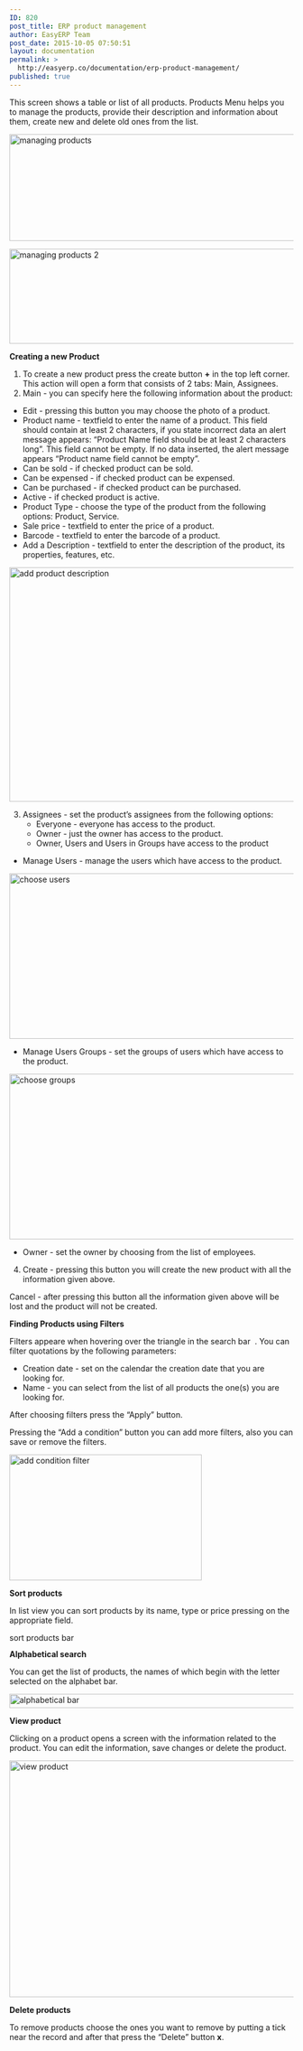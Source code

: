 ```yaml
---
ID: 820
post_title: ERP product management
author: EasyERP Team
post_date: 2015-10-05 07:50:51
layout: documentation
permalink: >
  http://easyerp.co/documentation/erp-product-management/
published: true
---
```

This screen shows a table or list of all products. Products Menu helps you to manage the products, provide their description and information about them, create new and delete old ones from the list.

<a href="https://easyerp.com/wp-content/uploads/2015/10/244.png"><img class="aligncenter size-full wp-image-1037" src="https://easyerp.com/wp-content/uploads/2015/10/244.png" alt="managing products" width="800" height="189" /></a>

<a href="https://easyerp.com/wp-content/uploads/2015/10/244-2.png"><img class="aligncenter size-full wp-image-1039" src="https://easyerp.com/wp-content/uploads/2015/10/244-2.png" alt="managing products 2" width="800" height="168" /></a>

<strong>Creating a new Product</strong>
<ol>
	<li>To create a new product press the create button <strong>+</strong> in the top left corner. This action will open a form that consists of 2 tabs: Main, Assignees.</li>
	<li>Main - you can specify here the following information about the product:</li>
</ol>
<ul>
	<li>Edit - pressing this button you may choose the photo of a product.</li>
	<li>Product name - textfield to enter the name of a product. This field should contain at least 2 characters, if you state incorrect data an alert message appears: “Product Name field should be at least 2 characters long”. This field cannot be empty. If no data inserted, the alert message appears “Product name field cannot be empty”.</li>
	<li>Can be sold - if checked product can be sold.</li>
	<li>Can be expensed - if checked product can be expensed.</li>
	<li>Can be purchased - if checked product can be purchased.</li>
	<li>Active - if checked product is active.</li>
	<li>Product Type - choose the type of the product from the following options: Product, Service.</li>
	<li>Sale price - textfield to enter the price of a product.</li>
	<li>Barcode - textfield to enter the barcode of a product.</li>
	<li>Add a Description - textfield to enter the description of the product, its properties, features, etc.</li>
</ul>
<a href="https://easyerp.com/wp-content/uploads/2015/10/244-3.png"><img class="aligncenter size-full wp-image-1040" src="https://easyerp.com/wp-content/uploads/2015/10/244-3.png" alt="add product description" width="800" height="415" /></a>
<ol start="3">
	<li>Assignees - set the product’s assignees from the following options:
<ul>
	<li>Everyone - everyone has access to the product.</li>
	<li>Owner - just the owner has access to the product.</li>
	<li>Owner, Users and Users in Groups have access to the product</li>
</ul>
</li>
</ol>
<ul>
	<li>Manage Users - manage the users which have access to the product.</li>
</ul>
<a href="https://easyerp.com/wp-content/uploads/2015/10/211-4.png"><img class="aligncenter size-full wp-image-915" src="https://easyerp.com/wp-content/uploads/2015/10/211-4.png" alt="choose users" width="800" height="293" /></a>
<ul>
	<li>Manage Users Groups - set the groups of users which have access to the product.</li>
</ul>
<a href="https://easyerp.com/wp-content/uploads/2015/10/211-5.png"><img class="aligncenter size-full wp-image-916" src="https://easyerp.com/wp-content/uploads/2015/10/211-5.png" alt="choose groups" width="800" height="293" /></a>
<ul>
	<li>Owner - set the owner by choosing from the list of employees.</li>
</ul>
<ol start="4">
	<li>Create - pressing this button you will create the new product with all the information given above.</li>
</ol>
Cancel - after pressing this button all the information given above will be lost and the product will not be created.

<strong>Finding Products using Filters</strong>

Filters appeare when hovering over the triangle in the search bar  . You can filter quotations by the following parameters:
<ul>
	<li>Creation date - set on the calendar the creation date that you are looking for.</li>
	<li>Name - you can select from the list of all products the one(s) you are looking for.</li>
</ul>
After choosing filters press the “Apply” button.

Pressing the “Add a condition” button you can add more filters, also you can save or remove the filters.

<a href="https://easyerp.com/wp-content/uploads/2015/10/244-4.png"><img class="aligncenter size-full wp-image-1041" src="https://easyerp.com/wp-content/uploads/2015/10/244-4.png" alt="add condition filter" width="341" height="223" /></a>

<strong>Sort products</strong>

In list view you can sort products by its name, type or price pressing on the appropriate field.

<a href="https://easyerp.com/wp-content/uploads/2015/10/244-5.png"><img class="aligncenter size-full wp-image-1042" src="https://easyerp.com/wp-content/uploads/2015/10/244-5.png" alt="sort products bar" width="800" height="15" /></a>

<strong>Alphabetical search</strong>

You can get the list of products, the names of which begin with the letter selected on the alphabet bar.

<a href="https://easyerp.com/wp-content/uploads/2015/10/211-7.png"><img class="aligncenter size-full wp-image-918" src="https://easyerp.com/wp-content/uploads/2015/10/211-7.png" alt="alphabetical bar" width="800" height="25" /></a>

<strong>View product</strong>

Clicking on a product opens a screen with the information related to the product. You can edit the information, save changes or delete the product.

<a href="https://easyerp.com/wp-content/uploads/2015/10/244-6.png"><img class="aligncenter size-full wp-image-1043" src="https://easyerp.com/wp-content/uploads/2015/10/244-6.png" alt="view product" width="800" height="419" /></a>

<strong>Delete products</strong>

To remove products choose the ones you want to remove by putting a tick near the record and after that press the “Delete” button <strong>x</strong>.